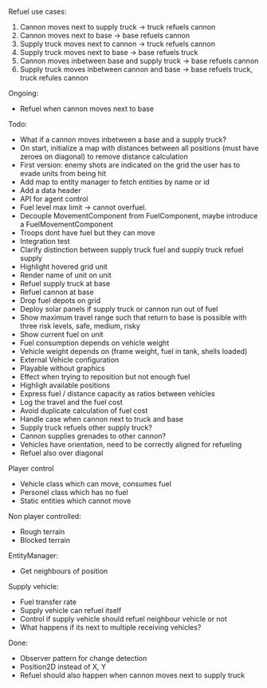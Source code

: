 

Refuel use cases:
1. Cannon moves next to supply truck            -> truck refuels cannon
2. Cannon moves next to base                    -> base refuels cannon
3. Supply truck moves next to cannon            -> truck refuels cannon
4. Supply truck moves next to base              -> base refuels truck
5. Cannon moves inbetween base and supply truck -> base refuels cannon
6. Supply truck moves inbetween cannon and base -> base refuels truck, truck refules cannon


Ongoing:
- Refuel when cannon moves next to base

Todo:
- What if a cannon moves inbetween a base and a supply truck?
- On start, initialize a map with distances between all positions (must have zeroes on diagonal) to remove
  distance calculation
- First version: enemy shots are indicated on the grid the user has to evade units from being hit
- Add map to entity manager to fetch entities by name or id
- Add a data header
- API for agent control
- Fuel level max limit -> cannot overfuel.
- Decouple MovementComponent from FuelComponent, maybe introduce a FuelMovementComponent
- Troops dont have fuel but they can move
- Integration test
- Clarify distinction between supply truck fuel and supply truck refuel supply
- Highlight hovered grid unit
- Render name of unit on unit
- Refuel supply truck at base
- Refuel cannon at base
- Drop fuel depots on grid
- Deploy solar panels if supply truck or cannon run out of fuel
- Show maximum travel range such that return to base is possible with three risk levels, safe, medium, risky
- Show current fuel on unit
- Fuel consumption depends on vehicle weight
- Vehicle weight depends on (frame weight, fuel in tank, shells loaded)
- External Vehicle configuration
- Playable without graphics
- Effect when trying to reposition but not enough fuel
- Highligh available positions
- Express fuel / distance capacity as ratios between vehicles
- Log the travel and the fuel cost
- Avoid duplicate calculation of fuel cost
- Handle case when cannon next to truck and base
- Supply truck refuels other supply truck?
- Cannon supplies grenades to other cannon?
- Vehicles have orientation, need to be correctly aligned for refueling
- Refuel also over diagonal

Player control
- Vehicle class which can move, consumes fuel
- Personel class which has no fuel
- Static entities which cannot move

Non player controlled:
- Rough terrain
- Blocked terrain

EntityManager:
- Get neighbours of position


Supply vehicle:
- Fuel transfer rate
- Supply vehicle can refuel itself
- Control if supply vehicle should refuel neighbour vehicle or not
- What happens if its next to multiple receiving vehicles?


Done:
- Observer pattern for change detection
- Position2D instead of X, Y
- Refuel should also happen when cannon moves next to supply truck
